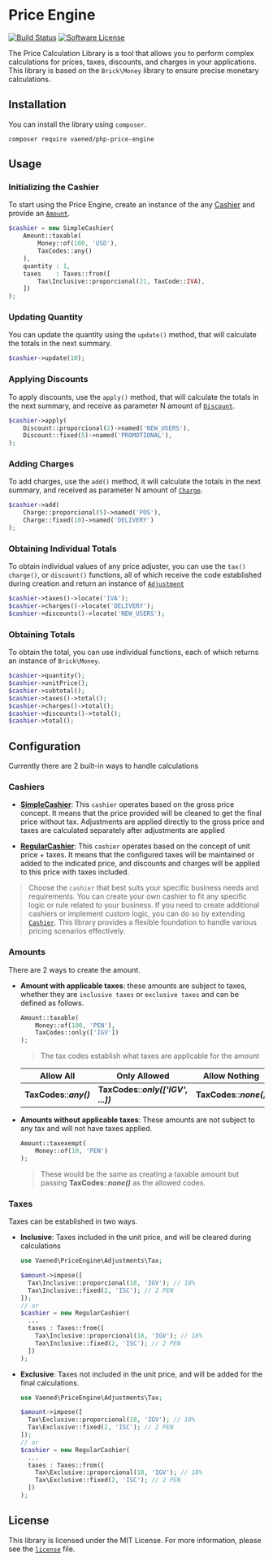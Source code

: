 # Price Engine

[![Build Status](https://github.com/vaened/php-price-engine/actions/workflows/tests.yml/badge.svg)](https://github.com/vaened/php-price-engine/actions?query=workflow:Tests)
[![Software License](https://img.shields.io/badge/license-MIT-brightgreen.svg?style=flat-square)](license)

The Price Calculation Library is a tool that allows you to perform complex calculations for prices, taxes, discounts, and charges in your applications. This library is based on the `Brick\Money` library to ensure precise monetary calculations.

## Installation

You can install the library using `composer`.

```shell
composer require vaened/php-price-engine
```

## Usage

### Initializing the Cashier

To start using the Price Engine, create an instance of the any [Cashier](#cashiers) and provide an [`Amount`](./src/Money/Amount.php).

```php
$cashier = new SimpleCashier(
    Amount::taxable(
        Money::of(100, 'USD'),
        TaxCodes::any()
    ),
    quantity : 1,
    taxes    : Taxes::from([
        Tax\Inclusive::proporcional(21, TaxCode::IVA),
    ])
);
```

### Updating Quantity

You can update the quantity using the `update()` method, that will calculate the totals in the next summary.

```php
$cashier->update(10);
```

### Applying Discounts

To apply discounts, use the `apply()` method, that will calculate the totals in the next summary, and receive as parameter N amount
of [`Discount`](./src/Adjustments/Discount.php).

```php
$cashier->apply(
    Discount::proporcional(2)->named('NEW_USERS'),
    Discount::fixed(5)->named('PROMOTIONAL'),
);
```

### Adding Charges

To add charges, use the `add()` method, it will calculate the totals in the next summary, and received as parameter N amount
of [`Charge`](./src/Adjustments/Charge.php).

```php
$cashier->add(
    Charge::proporcional(5)->named('POS'),
    Charge::fixed(10)->named('DELIVERY')
);
```

### Obtaining Individual Totals

To obtain individual values of any price adjuster, you can use the `tax()` `charge()`, or `discount()` functions, all of which receive the code established during creation and return an instance of [`Adjustment`](./src/Adjustment.php)

```php
$cashier->taxes()->locate('IVA');
$cashier->charges()->locate('DELIVERY');
$cashier->discounts()->locate('NEW_USERS');
```

### Obtaining Totals

To obtain the total, you can use individual functions, each of which returns an instance of `Brick\Money`.

```php
$cashier->quantity();
$cashier->unitPrice();
$cashier->subtotal();
$cashier->taxes()->total();
$cashier->charges()->total();
$cashier->discounts()->total();
$cashier->total();
```

## Configuration
Currently there are 2 built-in ways to handle calculations

### Cashiers
- [**SimpleCashier**](./src/Cashiers/SimpleCashier.php): This `cashier` operates based on the gross price concept. It means that the price provided will be cleaned to get the final price without tax. Adjustments are applied directly to the gross price and taxes are calculated separately after adjustments are applied

- [**RegularCashier**](./src/Cashiers/RegularCashier.php):  This `cashier` operates based on the concept of unit price + taxes. It means that the configured taxes will be maintained or added to the indicated price, and discounts and charges will be applied to this price with taxes included.


> Choose the `cashier` that best suits your specific business needs and requirements. You can create your own cashier to fit any specific logic or rule related to your business. If you need to create additional cashiers or implement custom logic, you can do so by extending [`Cashier`](./src/Cashier.php). This library provides a flexible foundation to handle various pricing scenarios effectively.


### Amounts
There are 2 ways to create the amount.

- **Amount with applicable taxes**: these amounts are subject to taxes, whether they are `inclusive taxes` or `exclusive taxes` and can be defined as follows.
  ```php
  Amount::taxable(
      Money::of(100, 'PEN'),
      TaxCodes::only(['IGV'])
  );
  ```
  > The tax codes establish what taxes are applicable for the amount
  
  Allow All                 | Only Allowed                          |Allow Nothing
  --------------------------|---------------------------------------|--------------------------
  **TaxCodes**::***any()*** | **TaxCodes**::***only(['IGV', ...])***| **TaxCodes**::***none()*** 

- **Amounts without applicable taxes**: These amounts are not subject to any tax and will not have taxes applied.

  ```php
  Amount::taxexempt(
      Money::of(10, 'PEN')
  );
  ```
  > These would be the same as creating a taxable amount but passing **TaxCodes**::***none()*** as the allowed codes.

### Taxes
Taxes can be established in two ways.

- **Inclusive**: Taxes included in the unit price, and will be cleared during calculations
  ```php
  use Vaened\PriceEngine\Adjustments\Tax;
  
  $amount->impose([
    Tax\Inclusive::proporcional(18, 'IGV'); // 18%
    Tax\Inclusive::fixed(2, 'ISC'); // 2 PEN
  ]);
  // or
  $cashier = new RegularCashier(
    ...
    taxes : Taxes::from([
      Tax\Inclusive::proporcional(18, 'IGV'); // 18%
      Tax\Inclusive::fixed(2, 'ISC'); // 2 PEN
    ])
  );
  ```
- **Exclusive**: Taxes not included in the unit price, and will be added for the final calculations.
  ```php
  use Vaened\PriceEngine\Adjustments\Tax;

  $amount->impose([
    Tax\Exclusive::proporcional(18, 'IGV'); // 18%
    Tax\Exclusive::fixed(2, 'ISC'); // 2 PEN
  ]);
  // or
  $cashier = new RegularCashier(
    ...
    taxes : Taxes::from([
      Tax\Exclusive::proporcional(18, 'IGV'); // 18%
      Tax\Exclusive::fixed(2, 'ISC'); // 2 PEN
    ])
  );
  ```

## License
This library is licensed under the MIT License. For more information, please see the [`license`](./license) file.